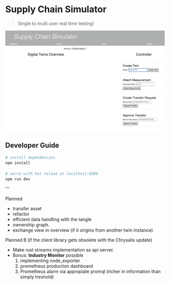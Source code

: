 # Supply Chain Simulator

> Single to multi user real time testing!

<img src="src/assets/screenshot.png"/>


## Developer Guide

``` bash
# install dependencies
npm install

# serve with hot reload at localhost:8080
npm run dev
```

'''

Planned
- transfer asset
- refactor
- efficient data handling with the tangle
- ownership graph.
- exchange view in overview (if it origins from another twin instance)

Planned B (if the client library gets obsolete with the Chrysalis update)
- Make rust streams implementation as api server.
- Bonus: __Industry Monitor__ possible
    1. implementing node_exporter
    2. prometheus production dashboard
    3. Prometheus alarm via appropiate promql (richer in information than simply treshold)

